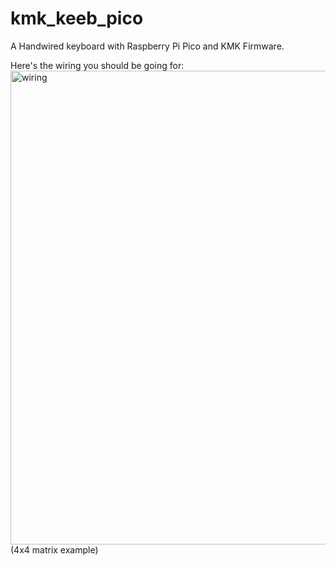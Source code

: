 # kmk_keeb_pico
A Handwired keyboard with Raspberry Pi Pico and KMK Firmware.



Here's the wiring you should be going for:
<img width="1010" height="758" alt="wiring" src="https://github.com/user-attachments/assets/a79d5dad-cdfc-4ac3-9a79-758d745a60ff" />
(4x4 matrix example)
